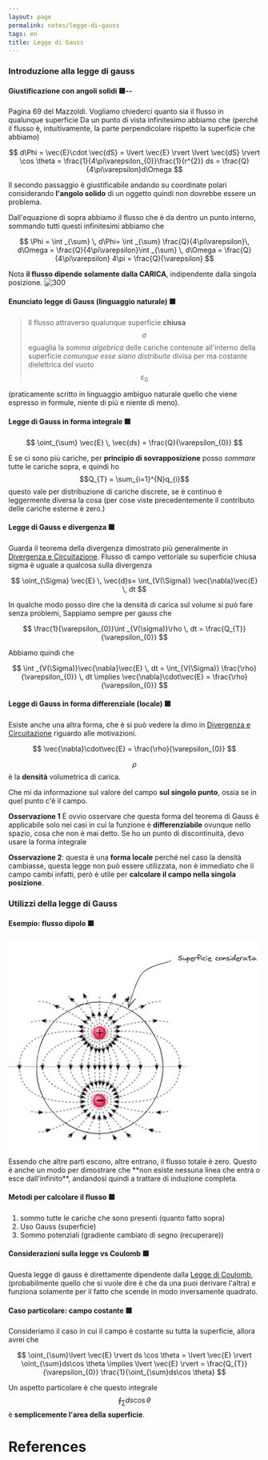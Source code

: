 ```yaml
---
layout: page
permalink: notes/legge-di-gauss
tags: en
title: Legge di Gauss
---
```


### Introduzione alla legge di gauss

#### Giustificazione con angoli solidi 🟨--
Pagina 69 del Mazzoldi.
Vogliamo chiederci quanto sia il flusso in qualunque superficie
Da un punto di vista infinitesimo abbiamo che (perché il flusso è, intuitivamente, la parte perpendicolare rispetto la superficie che abbiamo)

$$
d\Phi = \vec{E}\cdot  \vec{dS} = \lvert \vec{E} \rvert \lvert \vec{dS} \rvert \cos \theta = \frac{1}{4\pi\varepsilon_{0}}\frac{1}{r^{2}} ds = \frac{Q}{4\pi\varepsilon}d\Omega 
$$

Il secondo passaggio è giustificabile andando su coordinate polari considerando **l'angolo solido** di un oggetto quindi non dovrebbe essere un problema.

Dall'equazione di sopra abbiamo il flusso che è da dentro un punto interno, sommando tutti questi infinitesimi abbiamo che

$$
\Phi = \int _{\sum} \, d\Phi= \int _{\sum}  \frac{Q}{4\pi\varepsilon}\, d\Omega =  \frac{Q}{4\pi\varepsilon}\int _{\sum}  \, d\Omega   = \frac{Q}{4\pi\varepsilon} 4\pi = \frac{Q}{\varepsilon}
$$

Nota **il flusso dipende solamente dalla CARICA**, indipendente dalla singola posizione.
![ 300](/notes/campo-elettrico-1696844095493.jpeg-)




#### Enunciato legge di Gauss (linguaggio naturale) 🟩

> Il flusso attraverso qualunque superficie **chiusa** $$\sigma$$ eguaglia la *somma algebrica* delle cariche contenute all'interno della superficie *comunque esse siano distribuite* divisa per ma costante dielettrica del vuoto $$\varepsilon_{0}$$

(praticamente scritto in linguaggio ambiguo naturale quello che viene espresso in formule, niente di più e niente di meno).


#### Legge di Gauss in forma integrale 🟩


$$
\oint_{\sum} \vec{E} \, \vec{ds} = \frac{Q}{\varepsilon_{0}} 
$$


E se ci sono più cariche, per **principio di sovrapposizione** posso *sommare* tutte le cariche sopra, e quindi ho $$Q_{T} = \sum_{i=1}^{N}q_{i}$$ questo vale per distribuzione di cariche discrete, se è continuo è leggermente diversa la cosa (per cose viste precedentemente il contributo delle cariche esterne è zero.)


#### Legge di Gauss e divergenza 🟩
Guarda il teorema della divergenza dimostrato più generalmente in [Divergenza e Circuitazione](/notes/divergenza-e-circuitazione).
Flusso di campo vettoriale su superficie chiusa sigma è  uguale a qualcosa sulla divergenza 


$$
\oint_{\Sigma} \vec{E} \, \vec{d}s= \int_{V(\Sigma)} \vec{\nabla}\vec{E} \, dt 
$$


In qualche modo posso dire che la densità di carica sul volume si può fare senza problemi,
Sappiamo sempre per gauss che 


$$
\frac{1}{\varepsilon_{0}}\int _{V(\sigma)}\rho \, dt = \frac{Q_{T}}{\varepsilon_{0}} 
$$

Abbiamo quindi che 

$$
\int _{V(\Sigma)}\vec{\nabla}\vec{E} \, dt  = \int_{V(\Sigma)} \frac{\rho}{\varepsilon_{0}} \, dt \implies \vec{\nabla}\cdot\vec{E} = \frac{\rho}{\varepsilon_{0}}
$$




#### Legge di Gauss in forma differenziale (locale) 🟩

Esiste anche una altra forma, che è si può vedere la dimo in [Divergenza e Circuitazione](/notes/divergenza-e-circuitazione) riguardo alle motivazioni.

$$
\vec{\nabla}\cdot\vec{E} = \frac{\rho}{\varepsilon_{0}}
$$

$$\rho$$ è la **densità** volumetrica di carica.

Che mi da informazione sul valore del campo **sul singolo punto**, ossia se in quel punto c'è il campo.

**Osservazione 1** È ovvio osservare che questa forma del teorema di Gauss è applicabile solo nei casi in cui la funzione è **differenziabile** ovunque nello spazio, cosa che non è mai detto. Se ho un punto di discontinuità, devo usare la forma integrale

**Osservazione 2**: questa è una **forma locale** perché nel caso la densità cambiasse, questa legge non può essere utilizzata, non è immediato che il campo cambi infatti, però è utile per **calcolare il campo nella singola posizione**.
### Utilizzi della legge di Gauss
#### Esempio: flusso dipolo 🟩
<img src="/images/notes/Campo elettrico-1696844464868.jpeg" alt="Campo elettrico-1696844464868">
Essendo che altre parti escono, altre entrano, il flusso totale è zero.
Questo è anche un modo per dimostrare che **non esiste nessuna linea che entra o esce dall'infinito**, andandosi quindi a trattare di induzione completa.

#### Metodi per calcolare il flusso 🟩
1. sommo tutte le cariche che sono presenti (quanto fatto sopra)
2. Uso Gauss (superficie)
3. Sommo potenziali (gradiente cambiato di segno (recuperare))

#### Considerazioni sulla legge vs Coulomb 🟩
Questa legge di gauss è direttamente dipendente dalla [Legge di Coulomb](/notes/legge-di-coulomb), (probabilmente quello che si vuole dire è che da una puoi derivare l'altra) e funziona solamente per il fatto che scende in modo inversamente quadrato.
#### Caso particolare: campo costante 🟩
Consideriamo il caso in cui il campo è costante su tutta la superficie, allora avrei che

$$
\oint_{\sum}\lvert  \vec{E} \rvert ds \cos \theta = \lvert \vec{E} \rvert \oint_{\sum}ds\cos \theta \implies \lvert \vec{E} \rvert = \frac{Q_{T}}{\varepsilon_{0}} \frac{1}{\oint_{\sum}ds\cos \theta}
$$

Un aspetto particolare è che questo integrale $$\oint_{\sum}ds \cos \theta$$ è **semplicemente l'area della superficie**. 



# References